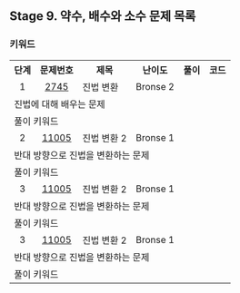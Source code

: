 ## Stage 9. 약수, 배수와 소수 문제 목록
### 키워드

<table>
  <tr>
    <th>단계</th>
    <th>문제번호</th>
    <th>제목</th>
    <th>난이도</th>
    <th>풀이</th>
    <th>코드</th>
  </tr>
  <tr>
    <td align="center">1</td>
    <td align="center"><a href="https://www.acmicpc.net/problem/2745">2745</a></td>
    <td aligh="center">진법 변환</td>
    <td aligh="center">Bronse 2</td>
    <td aligh="center"></td>
    <td aligh="center"></td>
  </tr>
  <tr><td colspan="6">진법에 대해 배우는 문제</td></tr>
  <tr><td colspan="6">
    <div>풀이 키워드
    </div>
  </td></tr>
    <td align="center">2</td>
    <td align="center"><a href="https://www.acmicpc.net/problem/11005">11005</a></td>
    <td aligh="center">진법 변환 2</td>
    <td aligh="center">Bronse 1</td>
    <td aligh="center"></td>
    <td aligh="center"></td>
  </tr>
  <tr><td colspan="6">반대 방향으로 진법을 변환하는 문제</td></tr>
  <tr><td colspan="6">
    <div>풀이 키워드
    </div>
  </td></tr>
    <td align="center">3</td>
    <td align="center"><a href="https://www.acmicpc.net/problem/11005">11005</a></td>
    <td aligh="center">진법 변환 2</td>
    <td aligh="center">Bronse 1</td>
    <td aligh="center"></td>
    <td aligh="center"></td>
  </tr>
  <tr><td colspan="6">반대 방향으로 진법을 변환하는 문제</td></tr>
  <tr><td colspan="6">
    <div>풀이 키워드
    </div>
  </td></tr>
    <td align="center">3</td>
    <td align="center"><a href="https://www.acmicpc.net/problem/11005">11005</a></td>
    <td aligh="center">진법 변환 2</td>
    <td aligh="center">Bronse 1</td>
    <td aligh="center"></td>
    <td aligh="center"></td>
  </tr>
  <tr><td colspan="6">반대 방향으로 진법을 변환하는 문제</td></tr>
  <tr><td colspan="6">
    <div>풀이 키워드
    </div>
  </td></tr>
</table>
